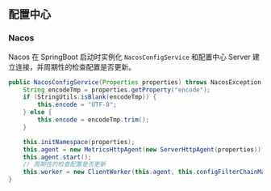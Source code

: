 ## 配置中心


### Nacos
Nacos 在 SpringBoot 启动时实例化 `NacosConfigService` 和配置中心 Server 建立连接，并周期性的检查配置是否更新。
```java
public NacosConfigService(Properties properties) throws NacosException {
    String encodeTmp = properties.getProperty("encode");
    if (StringUtils.isBlank(encodeTmp)) {
        this.encode = "UTF-8";
    } else {
        this.encode = encodeTmp.trim();
    }

    this.initNamespace(properties);
    this.agent = new MetricsHttpAgent(new ServerHttpAgent(properties));
    this.agent.start();
    // 周期性的检查配置是否更新
    this.worker = new ClientWorker(this.agent, this.configFilterChainManager, properties);
}
```